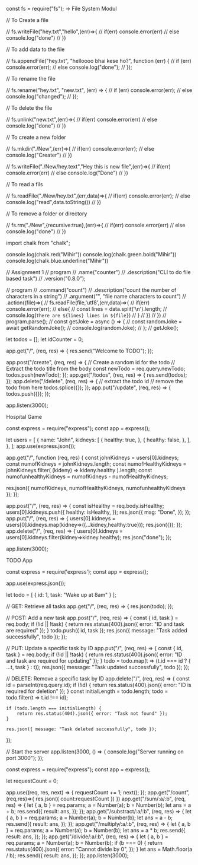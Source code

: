 const fs = require("fs"); -> File System Modul

// To Create a file

// fs.writeFile("hey.txt","hello",(err)=>{
// if(err) console.error(err)
// else console.log("done")
// })

// To add data to the file

// fs.appendFile("hey.txt", "helloooo bhai kese ho?", function (err) {
// if (err) console.error(err);
// else console.log("done");
// });

// To rename the file

// fs.rename("hey.txt", "new.txt", (err) => {
// if (err) console.error(err);
// else console.log("changed");
// });

// To delete the file

// fs.unlink("new.txt",(err)=>{
// if(err) console.error(err)
// else console.log("done")
// })

// To create a new folder

// fs.mkdir("./New",(err)=>{
// if(err) console.error(err);
// else console.log("Creater")
// })

// fs.writeFile("./New/hey.text","Hey this is new file",(err)=>{
// if(err) console.error(err)
// else console.log("Done")
// })

// To read a fils

// fs.readFile("./New/hey.txt",(err,data)=>{
// if(err) console.error(err);
// else console.log("read",data.toString())
// })

// To remove a folder or directory

// fs.rm("./New",{recursive:true},(err)=>{
// if(err) console.error(err)
// else console.log("done")
// })

import chalk from "chalk";

console.log(chalk.red("Mihir"))
console.log(chalk.green.bold("Mihir"))
console.log(chalk.blue.underline("Mihir"))

// Assignment 1
// program
// .name("counter")
// .description("CLI to do file based task")
// .version("0.8.0");

// program
// .command("count")
// .description("count the number of characters in a string")
// .argument("<files>", "file name characters to count")
// .action((file)=>{
// fs.readFile(file,'utf8',(err,data)=>{
// if(err) console.error(err);
// else{
// const lines = data.split('\n').length;
// console.log(`There are ${lines} lines in ${file}`)
// }
// })
// })
// program.parse();
// const getJoke = async () => {
// const randomJoke = await getRandomJoke();
// console.log(randomJoke);
// };
// getJoke();

let todos = [];
let idCounter = 0;

app.get("/", (req, res) => {
res.send("Welcome to TODO");
});

app.post("/create", (req, res) => {
// Create a random id for the todo
// Extract the todo title from the body
const newTodo = req.query.newTodo;
todos.push(newTodo);
});
app.get("/todos", (req, res) => {
res.send(todos);
});
app.delete("/delete", (req, res) => {
// extract the todo id
// remove the todo from here
todos.splice({});
});
app.put("/update", (req, res) => {
todos.push({});
});

app.listen(3000);

Hospital Game

const express = require("express");
const app = express();

let users = [
{
name: "John",
kidneys: [
{
healthy: true,
},
{
healthy: false,
},
],
},
];
app.use(express.json());

app.get("/", function (req, res) {
const johnKidneys = users[0].kidneys;
const numofKidneys = johnKidneys.length;
const numofHealthyKidneys = johnKidneys.filter(
(kideny) => kideny.healthy
).length;
const numofunhealthyKidneys = numofKidneys - numofHealthyKidneys;

res.json({ numofKidneys, numofHealthyKidneys, numofunhealthyKidneys });
});

app.post("/", (req, res) => {
const isHealthy = req.body.isHealthy;
users[0].kidneys.push({
healthy: isHealthy,
});
res.json({
msg: "Done",
});
});
app.put("/", (req, res) => {
users[0].kidneys = users[0].kidneys.map(kidney=>({...kidney,healthy:true}));
res.json({});
});
app.delete("/", (req, res) => {
users[0].kidneys = users[0].kidneys.filter(kidney=>kidney.healthy);
res.json("done");
});

app.listen(3000);

TODO App

const express = require('express');
const app = express();

app.use(express.json());

let todo = [
    { id: 1, task: "Wake up at 8am" }
];

// GET: Retrieve all tasks
app.get("/", (req, res) => {
    res.json(todo);
});

// POST: Add a new task
app.post("/", (req, res) => {
    const { id, task } = req.body;
    if (!id || !task) {
        return res.status(400).json({ error: "ID and task are required" });
    }
    todo.push({ id, task });
    res.json({ message: "Task added successfully", todo });
});

// PUT: Update a specific task by ID
app.put("/", (req, res) => {
    const { id, task } = req.body;
    if (!id || !task) {
        return res.status(400).json({ error: "ID and task are required for updating" });
    }
    todo = todo.map(t => (t.id === id ? { ...t, task } : t));
    res.json({ message: "Task updated successfully", todo });
});

// DELETE: Remove a specific task by ID
app.delete("/", (req, res) => {
    const id = parseInt(req.query.id);
    if (!id) {
        return res.status(400).json({ error: "ID is required for deletion" });
    }
    const initialLength = todo.length;
    todo = todo.filter(t => t.id !== id);
    
    if (todo.length === initialLength) {
        return res.status(404).json({ error: "Task not found" });
    }

    res.json({ message: "Task deleted successfully", todo });
});

// Start the server
app.listen(3000, () => {
    console.log("Server running on port 3000");
});





const express = require("express");
const app = express();

let requestCount = 0;

app.use((req, res, next) => {
  requestCount += 1;
    next();
});
app.get("/count",(req,res)=>{
    res.json({
        count:requestCount
    })
})
app.get("/sum/:a/:b", (req, res) => {
  let { a, b } = req.params;
  a = Number(a);
  b = Number(b);
  let ans = a + b;
  res.send({
    result: ans,
  });
});
app.get("/substract/:a/:b", (req, res) => {
  let { a, b } = req.params;
  a = Number(a);
  b = Number(b);
  let ans = a - b;
  res.send({
    result: ans,
  });
});
app.get("/multiply/:a/:b", (req, res) => {
  let { a, b } = req.params;
  a = Number(a);
  b = Number(b);
  let ans = a * b;
  res.send({
    result: ans,
  });
});
app.get("/divide/:a/:b", (req, res) => {
  let { a, b } = req.params;
  a = Number(a);
  b = Number(b);
  if (b === 0) {
    return res.status(400).json({
      error: "Cannot divide by 0",
    });
  }
  let ans = Math.floor(a / b);
  res.send({
    result: ans,
  });
});
app.listen(3000);
